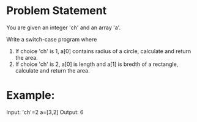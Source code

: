 # Problem Statement

You are given an integer 'ch' and an array 'a'.

Write a switch-case program where

1. If choice 'ch' is 1, a\[0] contains radius of a circle, calculate and return
   the area.
2. If choice 'ch' is 2, a\[0] is length and a\[1] is bredth of a rectangle,
   calculate and return the area.

# Example:

Input: 'ch'=2 a=\[3,2] Output: 6

